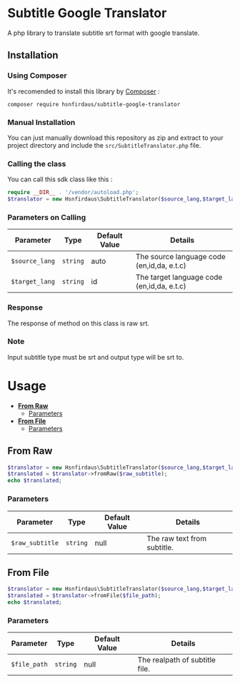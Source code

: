 # Subtitle Google Translator
A php library to translate subtitle srt format with google translate.
## Installation
### Using Composer
It's recomended to install this library by [Composer](https://getcomposer.org/) :
```
composer require hsnfirdaus/subtitle-google-translator
```
### Manual Installation
You can just manually download this repository as zip and extract to your project directory and include the `src/SubtitleTranslator.php` file.
### Calling the class
You can call this sdk class like this :
```php
require __DIR__ . '/vendor/autoload.php';
$translator = new Hsnfirdaus\SubtitleTranslator($source_lang,$target_lang);
```
### Parameters on Calling
| Parameter       	| Type     | Default Value	| Details                     				 |
| ----------------	| -------- | -------------	| ------------------------------------------ |
| `$source_lang`	| `string` | auto 			| The source language code (en,id,da, e.t.c) |
| `$target_lang`	| `string` | id				| The target language code (en,id,da, e.t.c) |
### Response
The response of method on this class is raw srt.
### Note
Input subtitle type must be srt and output type will be srt to.
# Usage
- **[From Raw](#from-raw)**
  - [Parameters](#parameters)
- **[From File](#from-file)**
  - [Parameters](#parameters-1)

## From Raw
```php
$translator = new Hsnfirdaus\SubtitleTranslator($source_lang,$target_lang);
$translated = $translator->fromRaw($raw_subtitle);
echo $translated;
```
### Parameters
| Parameter        | Type     | Default Value | Details                     |
| ---------------- | -------- | ------------- | --------------------------- |
| `$raw_subtitle`  | `string` | null          | The raw text from subtitle. |
## From File
```php
$translator = new Hsnfirdaus\SubtitleTranslator($source_lang,$target_lang);
$translated = $translator->fromFile($file_path);
echo $translated;
```
### Parameters
| Parameter     | Type     | Default Value | Details                        |
| ------------- | -------- | ------------- | ------------------------------ |
| `$file_path`  | `string` | null          | The realpath of subtitle file. |